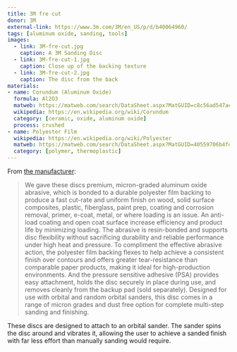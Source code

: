 ```yaml
---
title: 3M fre cut
donor: 3M
external-link: https://www.3m.com/3M/en_US/p/d/b40064960/
tags: [aluminum oxide, sanding, tools]
images:
  - link: 3M-fre-cut.jpg
    caption: A 3M Sanding Disc
  - link: 3M-fre-cut-1.jpg
    caption: Close up of the backing texture
  - link: 3M-fre-cut-2.jpg
    caption: The disc from the back
materials:
- name: Corundum (Aluminum Oxide)
  formula: Al2O3
  matweb: https://matweb.com/search/DataSheet.aspx?MatGUID=c8c56ad547ae4cfabad15977bfb537f1
  wikipedia: https://en.wikipedia.org/wiki/Corundum
  category: [ceramic, oxide, aluminum oxide]
  process: crushed
- name: Polyester Film
  wikipedia: https://en.wikipedia.org/wiki/Polyester
  matweb: https://matweb.com/search/DataSheet.aspx?MatGUID=40559706b4fd4aa0a43f5739799728f5
  category: [polymer, thermoplastic]
---
```


From [the manufacturer](https://www.3m.com/3M/en_US/p/d/b40064968/):

> We gave these discs premium, micron-graded aluminum oxide abrasive, which is bonded to a durable polyester film backing to produce a fast cut-rate and uniform finish on wood, solid surface composites, plastic, fiberglass, paint prep, coating and corrosion removal, primer, e-coat, metal, or where loading is an issue. An anti-load coating and open coat surface increase efficiency and product life by minimizing loading. The abrasive is resin-bonded and supports disc flexibility without sacrificing durability and reliable performance under high heat and pressure. To compliment the effective abrasive action, the polyester film backing flexes to help achieve a consistent finish over contours and offers greater tear-resistance than comparable paper products, making it ideal for high-production environments. And the pressure sensitive adhesive (PSA) provides easy attachment, holds the disc securely in place during use, and removes cleanly from the backup pad (sold separately). Designed for use with orbital and random orbital sanders, this disc comes in a range of micron grades and dust free option for complete multi-step sanding and finishing.

These discs are designed to attach to an orbital sander. The sander spins the disc around and vibrates it, allowing the user to achieve a sanded finish with far less effort than manually sanding would require.

